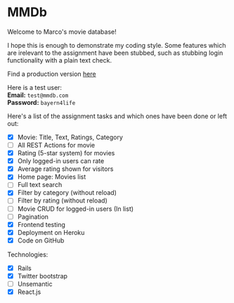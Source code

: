 # MMDb

Welcome to Marco's movie database!

I hope this is enough to demonstrate my coding style.
Some features which are irelevant to the assignment have been stubbed, such as stubbing login functionality with a plain text check.

Find a production version [here](https://marcos-movie-database.herokuapp.com/home)<br>

Here is a test user:<br>
**Email:** `test@mmdb.com`<br>
**Password:** `bayern4life`

Here's a list of the assignment tasks and which ones have been done or left out:

- [x] Movie: Title, Text, Ratings, Category
- [ ] All REST Actions for movie
- [x] Rating (5-star system) for movies
- [x] Only logged-in users can rate
- [x] Average rating shown for visitors
- [x] Home page: Movies list
- [ ] Full text search
- [x] Filter by category (without reload)
- [ ] Filter by rating (without reload)
- [ ] Movie CRUD for logged-in users (In list)
- [ ] Pagination
- [x] Frontend testing
- [x] Deployment on Heroku
- [x] Code on GitHub

Technologies:
- [x] Rails
- [x] Twitter bootstrap
- [ ] Unsemantic
- [x] React.js

